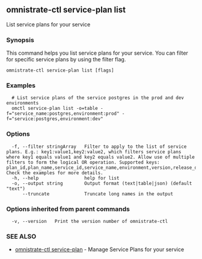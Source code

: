 ## omnistrate-ctl service-plan list

List service plans for your service

### Synopsis

This command helps you list service plans for your service.
You can filter for specific service plans by using the filter flag.

```
omnistrate-ctl service-plan list [flags]
```

### Examples

```
  # List service plans of the service postgres in the prod and dev environments
  omctl service-plan list -o=table -f="service_name:postgres,environment:prod" -f="service:postgres,environment:dev"
```

### Options

```
  -f, --filter stringArray   Filter to apply to the list of service plans. E.g.: key1:value1,key2:value2, which filters service plans where key1 equals value1 and key2 equals value2. Allow use of multiple filters to form the logical OR operation. Supported keys: plan_id,plan_name,service_id,service_name,environment,version,release_description,version_set_status. Check the examples for more details.
  -h, --help                 help for list
  -o, --output string        Output format (text|table|json) (default "text")
      --truncate             Truncate long names in the output
```

### Options inherited from parent commands

```
  -v, --version   Print the version number of omnistrate-ctl
```

### SEE ALSO

* [omnistrate-ctl service-plan](omnistrate-ctl_service-plan.md)	 - Manage Service Plans for your service

